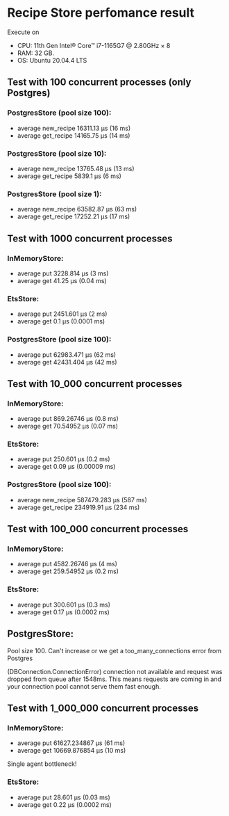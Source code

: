 # Recipe Store perfomance result

Execute on 
- CPU: 11th Gen Intel® Core™ i7-1165G7 @ 2.80GHz × 8
- RAM: 32 GB.
- OS: Ubuntu 20.04.4 LTS


## Test with 100 concurrent processes (only Postgres)

### PostgresStore (pool size 100):
- average new_recipe 16311.13 μs (16 ms)
- average get_recipe 14165.75 μs (14 ms)

### PostgresStore (pool size 10):
- average new_recipe 13765.48 μs (13 ms)
- average get_recipe 5839.1 μs (6 ms)

### PostgresStore (pool size 1):
- average new_recipe 63582.87 μs (63 ms)
- average get_recipe 17252.21 μs (17 ms)

## Test with 1000 concurrent processes

### InMemoryStore:
- average put 3228.814 μs (3 ms)
- average get 41.25 μs (0.04 ms)

### EtsStore:
- average put 2451.601 μs (2 ms)
- average get 0.1 μs (0.0001 ms)

### PostgresStore (pool size 100):
- average put 62983.471 μs (62 ms)
- average get 42431.404 μs (42 ms)

## Test with 10_000 concurrent processes

### InMemoryStore:
- average put 869.26746 μs (0.8 ms)
- average get 70.54952 μs (0.07 ms)

### EtsStore:
- average put 250.601 μs (0.2 ms)
- average get 0.09 μs (0.00009 ms)

### PostgresStore (pool size 100):
- average new_recipe 587479.283 μs (587 ms)
- average get_recipe 234919.91 μs (234 ms)

## Test with 100_000 concurrent processes

### InMemoryStore:
- average put 4582.26746 μs (4 ms)
- average get 259.54952 μs (0.2 ms)

### EtsStore:
- average put 300.601 μs (0.3 ms)
- average get 0.17 μs (0.0002 ms)

## PostgresStore:
Pool size 100. Can't increase or we get a too_many_connections error from Postgres

(DBConnection.ConnectionError) connection not available and request was dropped from queue after 1548ms. This means requests are coming in and your connection pool cannot serve them fast enough. 

## Test with 1_000_000 concurrent processes

### InMemoryStore:
- average put 61627.234867 μs (61 ms)
- average get 10669.876854 μs (10 ms)

Single agent bottleneck!

### EtsStore:
- average put 28.601 μs (0.03 ms)
- average get 0.22 μs (0.0002 ms)

